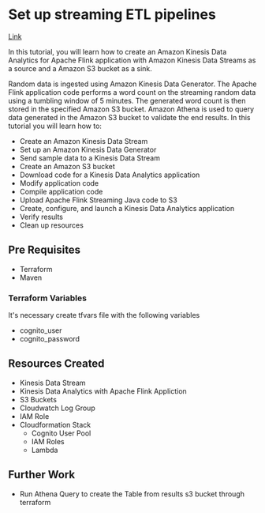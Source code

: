 # Set up streaming ETL pipelines

[Link](https://aws.amazon.com/getting-started/hands-on/set-up-streaming-etl-pipelines-apache-flink-and-amazon-kinesis-data-analytics/)

In this tutorial, you will learn how to create an Amazon Kinesis Data Analytics for Apache Flink application with Amazon Kinesis Data Streams as a source and a Amazon S3 bucket as a sink.

Random data is ingested using Amazon Kinesis Data Generator. The Apache Flink application code performs a word count on the streaming random data using a tumbling window of 5 minutes. The generated word count is then stored in the specified Amazon S3 bucket. Amazon Athena is used to query data generated in the Amazon S3 bucket to validate the end results.
In this tutorial you will learn how to:

* Create an Amazon Kinesis Data Stream
* Set up an Amazon Kinesis Data Generator
* Send sample data to a Kinesis Data Stream
* Create an Amazon S3 bucket
* Download code for a Kinesis Data Analytics application
* Modify application code
* Compile application code
* Upload Apache Flink Streaming Java code to S3
* Create, configure, and launch a Kinesis Data Analytics application
* Verify results
* Clean up resources

## Pre Requisites

* Terraform
* Maven

### Terraform Variables

It's necessary create tfvars file with the following variables

* cognito_user
* cognito_password

## Resources Created

* Kinesis Data Stream
* Kinesis Data Analytics with Apache Flink Appliction
* S3 Buckets
* Cloudwatch Log Group
* IAM Role
* Cloudformation Stack
  * Cognito User Pool
  * IAM Roles
  * Lambda

## Further Work

* Run Athena Query to create the Table from results s3 bucket through terraform